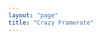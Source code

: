 ```yaml
---
layout: "page"
title: "Crazy Framerate"
---
```


<script>   
function setup() {
  createCanvas(windowWidth,windowHeight);

}

function draw() {
  background('white');
  frameRate(log(mouseX)*5);
  var x = random(255);
  var y = random(255);
  var z = random(255);
  fill(x,y,z);

  rect(50,50,windowWidth-100,100,5);
  println(mouseX)
  textSize(36);
text("The framerate is " + log(mouseX)*9.2, 50, 30);

}

function windowResized() {
  resizeCanvas(windowWidth, windowHeight);
}
</script>
